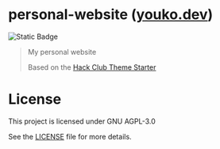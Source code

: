 # personal-website ([youko.dev](https://youko.dev/))
![Static Badge](https://img.shields.io/badge/License-GNU_AGPL--3.0-yellow)

> My personal website
>
> Based on the [Hack Club Theme Starter](https://github.com/hackclub/theme-starter)

# License
This project is licensed under GNU AGPL-3.0

See the [LICENSE](LICENSE.txt) file for more details.

